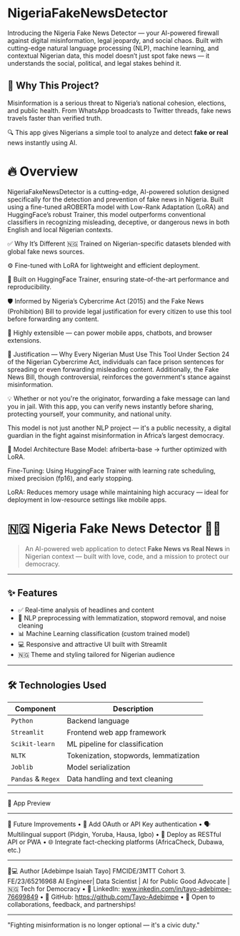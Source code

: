 # NigeriaFakeNewsDetector
Introducing the Nigeria Fake News Detector — your AI-powered firewall against digital misinformation, legal jeopardy, and social chaos. Built with cutting-edge natural language processing (NLP), machine learning, and contextual Nigerian data, this model doesn’t just spot fake news — it understands the social, political, and legal stakes behind it. 

## 🚨 Why This Project?

Misinformation is a serious threat to Nigeria’s national cohesion, elections, and public health. From WhatsApp broadcasts to Twitter threads, fake news travels faster than verified truth.

🔍 This app gives Nigerians a simple tool to analyze and detect **fake or real** news instantly using AI.

# 🔥 Overview
NigeriaFakeNewsDetector is a cutting-edge, AI-powered solution designed specifically for the detection and prevention of fake news in Nigeria. Built using a fine-tuned aROBERTa model with Low-Rank Adaptation (LoRA) and HuggingFace’s robust Trainer, this model outperforms conventional classifiers in recognizing misleading, deceptive, or dangerous news in both English and local Nigerian contexts.

✅ Why It’s Different
🇳🇬 Trained on Nigerian-specific datasets blended with global fake news sources.

⚙️ Fine-tuned with LoRA for lightweight and efficient deployment.

🤖 Built on HuggingFace Trainer, ensuring state-of-the-art performance and reproducibility.

🛡️ Informed by Nigeria’s Cybercrime Act (2015) and the Fake News (Prohibition) Bill to provide legal justification for every citizen to use this tool before forwarding any content.

📱 Highly extensible — can power mobile apps, chatbots, and browser extensions.

📌 Justification — Why Every Nigerian Must Use This Tool
Under Section 24 of the Nigerian Cybercrime Act, individuals can face prison sentences for spreading or even forwarding misleading content. Additionally, the Fake News Bill, though controversial, reinforces the government's stance against misinformation.

💡 Whether or not you're the originator, forwarding a fake message can land you in jail.
With this app, you can verify news instantly before sharing, protecting yourself, your community, and national unity.

This model is not just another NLP project — it's a public necessity, a digital guardian in the fight against misinformation in Africa’s largest democracy.

🧠 Model Architecture
Base Model: afriberta-base → further optimized with LoRA.

Fine-Tuning: Using HuggingFace Trainer with learning rate scheduling, mixed precision (fp16), and early stopping.

LoRA: Reduces memory usage while maintaining high accuracy — ideal for deployment in low-resource settings like mobile apps.

# 🇳🇬 Nigeria Fake News Detector 🧠📢

> An AI-powered web application to detect **Fake News vs Real News** in Nigerian context — built with love, code, and a mission to protect our democracy.

---

## ✨ Features

- ✅ Real-time analysis of headlines and content
- 🧠 NLP preprocessing with lemmatization, stopword removal, and noise cleaning
- 📊 Machine Learning classification (custom trained model)
- 💻 Responsive and attractive UI built with Streamlit
- 🇳🇬 Theme and styling tailored for Nigerian audience

---

## 🛠️ Technologies Used

| Component            | Description                                      |
|----------------------|--------------------------------------------------|
| `Python`             | Backend language                                 |
| `Streamlit`          | Frontend web app framework                       |
| `Scikit-learn`       | ML pipeline for classification                   |
| `NLTK`               | Tokenization, stopwords, lemmatization           |
| `Joblib`             | Model serialization                              |
| `Pandas` & `Regex`   | Data handling and text cleaning                  |

________________________________________
📸 App Preview
________________________________________
🧠 Future Improvements
•	🔐 Add OAuth or API Key authentication
•	🗣️ Multilingual support (Pidgin, Yoruba, Hausa, Igbo)
•	🤖 Deploy as RESTful API or PWA
•	🌐 Integrate fact-checking platforms (AfricaCheck, Dubawa, etc.)
________________________________________
👨💻 Author
[Adebimpe Isaiah Tayo]
FMCIDE/3MTT Cohort 3.
FE/23/65216968
AI Engineer| Data Scientist | AI for Public Good Advocate | 🇳🇬 Tech for Democracy
•	🔗 LinkedIn: www.inkedin.com/in/tayo-adebimpe-76699849
•	🐙 GitHub:  https://github.com/Tayo-Adebimpe 
•	📩 Open to collaborations, feedback, and partnerships!
________________________________________
"Fighting misinformation is no longer optional — it's a civic duty."
